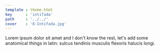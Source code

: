 ```yaml
---
template : theme.html
key      : 'intifada'
path     : '../../'
cover    : '8-Intifada.jpg'
---
```


Lorem ipsum dolor sit amet and I don't know the rest, let's add some anatomical things in latin: sulcus tendinis musculis flexoris halucis longi.